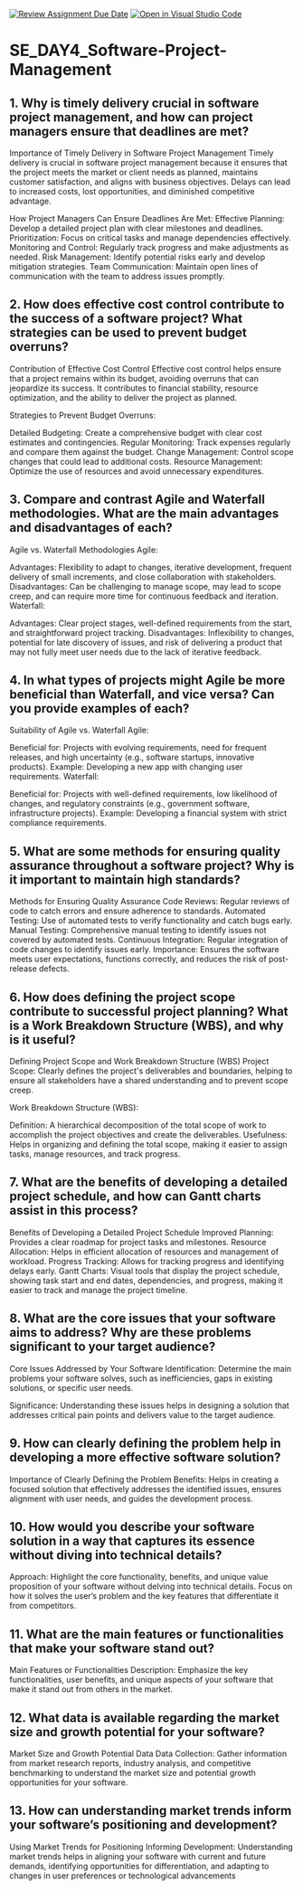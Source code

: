[![Review Assignment Due Date](https://classroom.github.com/assets/deadline-readme-button-22041afd0340ce965d47ae6ef1cefeee28c7c493a6346c4f15d667ab976d596c.svg)](https://classroom.github.com/a/9pw6JKcu)
[![Open in Visual Studio Code](https://classroom.github.com/assets/open-in-vscode-2e0aaae1b6195c2367325f4f02e2d04e9abb55f0b24a779b69b11b9e10269abc.svg)](https://classroom.github.com/online_ide?assignment_repo_id=15657611&assignment_repo_type=AssignmentRepo)
# SE_DAY4_Software-Project-Management
## 1. Why is timely delivery crucial in software project management, and how can project managers ensure that deadlines are met?
Importance of Timely Delivery in Software Project Management
Timely delivery is crucial in software project management because it ensures that the project meets the market or client needs as planned, maintains customer satisfaction, and aligns with business objectives. Delays can lead to increased costs, lost opportunities, and diminished competitive advantage.

How Project Managers Can Ensure Deadlines Are Met:
Effective Planning: Develop a detailed project plan with clear milestones and deadlines.
Prioritization: Focus on critical tasks and manage dependencies effectively.
Monitoring and Control: Regularly track progress and make adjustments as needed.
Risk Management: Identify potential risks early and develop mitigation strategies.
Team Communication: Maintain open lines of communication with the team to address issues promptly.

## 2. How does effective cost control contribute to the success of a software project? What strategies can be used to prevent budget overruns?
Contribution of Effective Cost Control
Effective cost control helps ensure that a project remains within its budget, avoiding overruns that can jeopardize its success. It contributes to financial stability, resource optimization, and the ability to deliver the project as planned.

Strategies to Prevent Budget Overruns:

Detailed Budgeting: Create a comprehensive budget with clear cost estimates and contingencies.
Regular Monitoring: Track expenses regularly and compare them against the budget.
Change Management: Control scope changes that could lead to additional costs.
Resource Management: Optimize the use of resources and avoid unnecessary expenditures.

## 3. Compare and contrast Agile and Waterfall methodologies. What are the main advantages and disadvantages of each?
Agile vs. Waterfall Methodologies
Agile:

Advantages: Flexibility to adapt to changes, iterative development, frequent delivery of small increments, and close collaboration with stakeholders.
Disadvantages: Can be challenging to manage scope, may lead to scope creep, and can require more time for continuous feedback and iteration.
Waterfall:

Advantages: Clear project stages, well-defined requirements from the start, and straightforward project tracking.
Disadvantages: Inflexibility to changes, potential for late discovery of issues, and risk of delivering a product that may not fully meet user needs due to the lack of iterative feedback.

## 4. In what types of projects might Agile be more beneficial than Waterfall, and vice versa? Can you provide examples of each?
Suitability of Agile vs. Waterfall
Agile:

Beneficial for: Projects with evolving requirements, need for frequent releases, and high uncertainty (e.g., software startups, innovative products).
Example: Developing a new app with changing user requirements.
Waterfall:

Beneficial for: Projects with well-defined requirements, low likelihood of changes, and regulatory constraints (e.g., government software, infrastructure projects).
Example: Developing a financial system with strict compliance requirements.

## 5. What are some methods for ensuring quality assurance throughout a software project? Why is it important to maintain high standards?
Methods for Ensuring Quality Assurance
Code Reviews: Regular reviews of code to catch errors and ensure adherence to standards.
Automated Testing: Use of automated tests to verify functionality and catch bugs early.
Manual Testing: Comprehensive manual testing to identify issues not covered by automated tests.
Continuous Integration: Regular integration of code changes to identify issues early.
Importance: Ensures the software meets user expectations, functions correctly, and reduces the risk of post-release defects.

## 6. How does defining the project scope contribute to successful project planning? What is a Work Breakdown Structure (WBS), and why is it useful?
Defining Project Scope and Work Breakdown Structure (WBS)
Project Scope: Clearly defines the project's deliverables and boundaries, helping to ensure all stakeholders have a shared understanding and to prevent scope creep.

Work Breakdown Structure (WBS):

Definition: A hierarchical decomposition of the total scope of work to accomplish the project objectives and create the deliverables.
Usefulness: Helps in organizing and defining the total scope, making it easier to assign tasks, manage resources, and track progress.
## 7. What are the benefits of developing a detailed project schedule, and how can Gantt charts assist in this process?
Benefits of Developing a Detailed Project Schedule
Improved Planning: Provides a clear roadmap for project tasks and milestones.
Resource Allocation: Helps in efficient allocation of resources and management of workload.
Progress Tracking: Allows for tracking progress and identifying delays early.
Gantt Charts: Visual tools that display the project schedule, showing task start and end dates, dependencies, and progress, making it easier to track and manage the project timeline.

## 8. What are the core issues that your software aims to address? Why are these problems significant to your target audience?
Core Issues Addressed by Your Software
Identification: Determine the main problems your software solves, such as inefficiencies, gaps in existing solutions, or specific user needs.

Significance: Understanding these issues helps in designing a solution that addresses critical pain points and delivers value to the target audience.
## 9. How can clearly defining the problem help in developing a more effective software solution?
Importance of Clearly Defining the Problem
Benefits: Helps in creating a focused solution that effectively addresses the identified issues, ensures alignment with user needs, and guides the development process.

## 10. How would you describe your software solution in a way that captures its essence without diving into technical details?
Approach: Highlight the core functionality, benefits, and unique value proposition of your software without delving into technical details. Focus on how it solves the user’s problem and the key features that differentiate it from competitors.

## 11. What are the main features or functionalities that make your software stand out?
Main Features or Functionalities
Description: Emphasize the key functionalities, user benefits, and unique aspects of your software that make it stand out from others in the market.

## 12. What data is available regarding the market size and growth potential for your software?
Market Size and Growth Potential Data
Data Collection: Gather information from market research reports, industry analysis, and competitive benchmarking to understand the market size and potential growth opportunities for your software.

## 13. How can understanding market trends inform your software’s positioning and development?
Using Market Trends for Positioning
Informing Development: Understanding market trends helps in aligning your software with current and future demands, identifying opportunities for differentiation, and adapting to changes in user preferences or technological advancements
